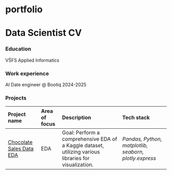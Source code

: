 # portfolio
# Data Scientist CV
### Education
VŠFS Applied Informatics
### Work experience
AI Date engineer @ Bootiq 2024-2025
### Projects
| Project name |Area of focus|Description | Tech stack | 
|:---------------------- |:-----------------|:---------------------- | :---------------------- |
| [Chocolate Sales Data EDA](https://github.com/slowladin/portfolio/tree/main/1.ChocolateSalesData_EDA) |EDA |Goal: Perform a comprehensive EDA of a Kaggle dataset, utilizing various libraries for visualization.| *Pandas, Python, matplotlib, seaborn, plotly.express* |
